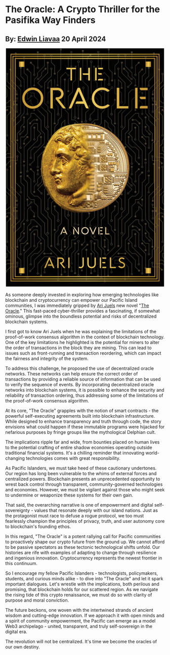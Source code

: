 # The Oracle: A Crypto Thriller for the Pasifika Way Finders
## By: [Edwin Liavaa](https://github.com/EdwinLiavaa) 20 April 2024

<p align="center">
 <img width="500" src="https://github.com/EdwinLiavaa/liavaa.space/blob/main/blog/20240420/pic.png">
</p>

As someone deeply invested in exploring how emerging technologies like blockchain and cryptocurrency can empower our Pacific Island communities, I was immediately gripped by [Ari Juels](https://www.arijuels.com) new novel "[The Oracle](https://www.oraclenovel.com)." This fast-paced cyber-thriller provides a fascinating, if somewhat ominous, glimpse into the boundless potential and risks of decentralized blockchain systems.

I first got to know Ari Juels when he was explaining the limitations of the proof-of-work consensus algorithm in the context of blockchain technology. One of the key limitations he highlighted is the potential for miners to alter the order of transactions in the block they are mining. This can lead to issues such as front-running and transaction reordering, which can impact the fairness and integrity of the system.

To address this challenge, he proposed the use of decentralized oracle networks. These networks can help ensure the correct order of transactions by providing a reliable source of information that can be used to verify the sequence of events. By incorporating decentralized oracle networks into blockchain systems, it is possible to enhance the security and reliability of transaction ordering, thus addressing some of the limitations of the proof-of-work consensus algorithm.

At its core, "The Oracle" grapples with the notion of smart contracts - the powerful self-executing agreements built into blockchain infrastructure. While designed to enhance transparency and truth through code, the story envisions what could happen if these immutable programs were hijacked for nefarious purposes by fringe groups like the mythological Delphian cult.

The implications ripple far and wide, from bounties placed on human lives to the potential crafting of entire shadow economies operating outside traditional financial systems. It's a chilling reminder that innovating world-changing technologies comes with great responsibility.

As Pacific Islanders, we must take heed of these cautionary undertones. Our region has long been vulnerable to the whims of external forces and centralized powers. Blockchain presents an unprecedented opportunity to wrest back control through transparent, community-governed technologies and economies. However, we must be vigilant against those who might seek to undermine or weaponize these systems for their own gain.

That said, the overarching narrative is one of empowerment and digital self-sovereignty - values that resonate deeply with our island nations. Just as the protagonist must race to defuse a rogue protocol, we too must fearlessly champion the principles of privacy, truth, and user autonomy core to blockchain's founding ethos.

In this regard, "The Oracle" is a potent rallying call for Pacific communities to proactively shape our crypto future from the ground up. We cannot afford to be passive spectators as these tectonic technological shifts unfold. Our histories are rife with examples of adapting to change through resilience and ingenious innovation. Cryptocurrency represents the newest frontier in this continuum.

So I encourage my fellow Pacific Islanders - technologists, policymakers, students, and curious minds alike - to dive into "The Oracle" and let it spark important dialogues. Let's wrestle with the implications, both perilous and promising, that blockchain holds for our scattered region. As we navigate the rising tide of this crypto renaissance, we must do so with clarity of purpose and moral conviction.

The future beckons, one woven with the intertwined strands of ancient wisdom and cutting-edge innovation. If we approach it with open minds and a spirit of community empowerment, the Pacific can emerge as a model Web3 archipelago - united, transparent, and truly self-sovereign in the digital era.

The revolution will not be centralized. It's time we become the oracles of our own destiny.